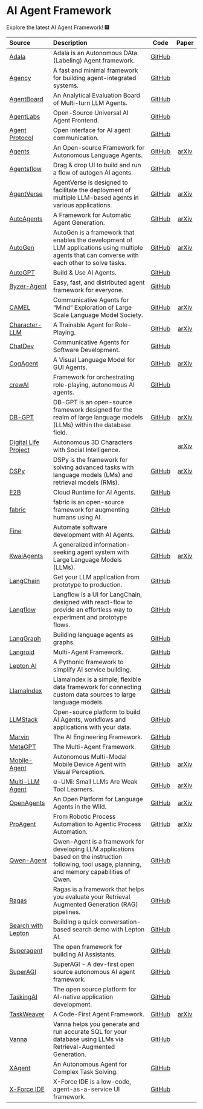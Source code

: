 # AI Agent Framework

Explore the latest AI Agent Framework! 🎆

| Source                                                                                      | Description                                                                                                                                                                                    |  Code  |   Paper   |
| :------------------------------------------------------------------------------------------ | :--------------------------------------------------------------------------------------------------------------------------------------------------------------------------------------------- | :-----------: | :-------: |
| [Adala](https://humansignal.github.io/Adala/)                             | Adala is an Autonomous DAta (Labeling) Agent framework.                                                                                                            | [GitHub](https://github.com/HumanSignal/Adala)                    |                                                   |
| [Agency](https://createwith.agency/)                                      | A fast and minimal framework for building agent-integrated systems.                                                                                                | [GitHub](https://github.com/operand/agency)                       |                                                   |
| [AgentBoard](https://github.com/hkust-nlp/AgentBoard)                     | An Analytical Evaluation Board of Multi-turn LLM Agents.                                                                                                           | [GitHub](https://github.com/hkust-nlp/AgentBoard)                 |                                                   |
| [AgentLabs](https://www.agentlabs.dev/)                                   | Open-Source Universal AI Agent Frontend.                                                                                                                           | [GitHub](https://github.com/agentlabs-inc/agentlabs)              |                                                   |
| [Agent Protocol](https://agentprotocol.ai/)                               | Open interface for AI agent communication.                                                                                                                         | [GitHub](https://github.com/AI-Engineer-Foundation/agent-protocol)   |                                                   |
| [Agents](https://github.com/aiwaves-cn/agents)                            | An Open-source Framework for Autonomous Language Agents.                                                                                                           | [GitHub](https://github.com/aiwaves-cn/agents)                    | [arXiv](https://arxiv.org/abs/2309.07870)         |
| [Agentsflow](https://github.com/jaemil/agentsflow)                        | Drag & drop UI to build and run a flow of autogen AI agents.                                                                                                       | [GitHub](https://github.com/jaemil/agentsflow)                    |                                                   |
| [AgentVerse](https://github.com/OpenBMB/AgentVerse)                       | AgentVerse is designed to facilitate the deployment of multiple LLM-based agents in various applications.                                                          | [GitHub](https://github.com/OpenBMB/AgentVerse)                    | [arXiv](https://arxiv.org/abs/2308.10848)         |
| [AutoAgents](https://github.com/Link-AGI/AutoAgents)                      | A Framework for Automatic Agent Generation.                                                                                                                        | [GitHub](https://github.com/Link-AGI/AutoAgents)                   | [arXiv](https://arxiv.org/abs/2309.17288)         |
| [AutoGen](https://microsoft.github.io/autogen/)                           | AutoGen is a framework that enables the development of LLM applications using multiple agents that can converse with each other to solve tasks.                    | [GitHub](https://github.com/microsoft/autogen)                     | [arXiv](https://arxiv.org/abs/2308.08155)         |
| [AutoGPT](https://news.agpt.co/)                                          | Build & Use AI Agents.                                                                                                                                             | [GitHub](https://github.com/Significant-Gravitas/AutoGPT)          |                                                   |
| [Byzer-Agent](https://github.com/allwefantasy/byzer-agent)                | Easy, fast, and distributed agent framework for everyone.                                                                                                          | [GitHub](https://github.com/allwefantasy/byzer-agent)              |                                                   |
| [CAMEL](https://www.camel-ai.org/)                                        | Communicative Agents for “Mind” Exploration of Large Scale Language Model Society.                                                                                 | [GitHub](https://github.com/camel-ai/camel)                        | [arXiv](https://arxiv.org/abs/2303.17760)         |
| [Character-LLM](https://github.com/choosewhatulike/trainable-agents)      | A Trainable Agent for Role-Playing.                                                                                                                                | [GitHub](https://github.com/choosewhatulike/trainable-agents)      | [arXiv](https://arxiv.org/abs/2310.10158)         |
| [ChatDev](https://github.com/OpenBMB/ChatDev)                             | Communicative Agents for Software Development.                                                                                                                     | [GitHub](https://github.com/OpenBMB/ChatDev)             |                                                   |
| [CogAgent](https://github.com/THUDM/CogVLM)                               | A Visual Language Model for GUI Agents.                                                                                                                            | [GitHub](https://github.com/THUDM/CogVLM)                | [arXiv](https://arxiv.org/abs/2312.08914)         |
| [crewAI](https://www.crewai.io/)                                          | Framework for orchestrating role-playing, autonomous AI agents.                                                                                                    | [GitHub](https://github.com/joaomdmoura/crewAI)          |                                                   |
| [DB-GPT](https://dbgpt.site/)                                             | DB-GPT is an open-source framework designed for the realm of large language models (LLMs) within the database field.                                             | [GitHub](https://github.com/eosphoros-ai/DB-GPT)         | [arXiv](https://arxiv.org/abs/2312.17449)         |
| [Digital Life Project](https://digital-life-project.com/)                 | Autonomous 3D Characters with Social Intelligence.                                                                                                                 |                                                          | [arXiv](https://arxiv.org/abs/2312.04547)         |
| [DSPy](https://github.com/stanfordnlp/dspy)                               | DSPy is the framework for solving advanced tasks with language models (LMs) and retrieval models (RMs).                                                            | [GitHub](https://github.com/stanfordnlp/dspy)            | [arXiv](https://arxiv.org/abs/2310.03714)         |
| [E2B](https://e2b.dev/docs)                                               | Cloud Runtime for AI Agents.                                                                                                                                       | [GitHub](https://github.com/e2b-dev/E2B)                 |                                                   |
| [fabric](https://github.com/danielmiessler/fabric)                        | fabric is an open-source framework for augmenting humans using AI.                                                                                                 | [GitHub](https://github.com/danielmiessler/fabric)       |                                                   |
| [Fine](https://www.fine.dev/)                                             | Automate software development with AI Agents.                                                                                                                      | [GitHub](https://github.com/finehq/fine)                 |                                                   |
| [KwaiAgents](https://github.com/KwaiKEG/KwaiAgents)                       | A generalized information-seeking agent system with Large Language Models (LLMs).                                                                                  | [GitHub](https://github.com/KwaiKEG/KwaiAgents)          | [arXiv](https://arxiv.org/abs/2312.04889)         |
| [LangChain](https://www.langchain.com/)                                   | Get your LLM application from prototype to production.                                                                                                             | [GitHub](https://github.com/langchain-ai/langchain)      |                                                   |
| [Langflow](https://www.langflow.org/)                                     | Langflow is a UI for LangChain, designed with react-flow to provide an effortless way to experiment and prototype flows.                                   | [GitHub](https://github.com/logspace-ai/langflow)        |                                                   |
| [LangGraph](https://github.com/langchain-ai/langgraph)                    | Building language agents as graphs.                                                                                                                                | [GitHub](https://github.com/langchain-ai/langgraph)      |                                                   |
| [Langroid](https://langroid.github.io/langroid/)                          | Multi-Agent Framework.                                                                                                                                             | [GitHub](https://github.com/langroid/langroid)           |                                                   |
| [Lepton AI](https://www.lepton.ai/)                                       | A Pythonic framework to simplify AI service building.                                                                                                              | [GitHub](https://github.com/leptonai/leptonai)           |                                                   |
| [LlamaIndex](https://www.llamaindex.ai/)                                  | LlamaIndex is a simple, flexible data framework for connecting custom data sources to large language models.                                                       | [GitHub](https://github.com/run-llama/llama_index)       |                                                   |
| [LLMStack](https://llmstack.ai/)                                          | Open-source platform to build AI Agents, workflows and applications with your data.                                                                                | [GitHub](https://github.com/trypromptly/LLMStack)        |                                                   |
| [Marvin](https://www.askmarvin.ai/)                                       | The AI Engineering Framework.                                                                                                                                      | [GitHub](https://github.com/PrefectHQ/marvin)            |                                                   |
| [MetaGPT](https://www.deepwisdom.ai/)                                     | The Multi-Agent Framework.                                                                                                                                         | [GitHub](https://github.com/geekan/MetaGPT)              |                                                   |
| [Mobile-Agent](https://github.com/X-PLUG/MobileAgent)                     | Autonomous Multi-Modal Mobile Device Agent with Visual Perception.                                                                                                 | [GitHub](https://github.com/X-PLUG/MobileAgent)          | [arXiv](https://arxiv.org/abs/2401.16158)         |
| [Multi-LLM Agent](https://github.com/X-PLUG/Multi-LLM-Agent)              | α-UMi: Small LLMs Are Weak Tool Learners.                                                                                                                          | [GitHub](https://github.com/X-PLUG/Multi-LLM-Agent)      | [arXiv](https://arxiv.org/abs/2401.07324)         |
| [OpenAgents](https://github.com/xlang-ai/OpenAgents)                      | An Open Platform for Language Agents in the Wild.                                                                                                                  | [GitHub](https://github.com/xlang-ai/OpenAgents)         | [arXiv](https://arxiv.org/abs/2310.10634)         |
| [ProAgent](https://github.com/OpenBMB/ProAgent)                           | From Robotic Process Automation to Agentic Process Automation.                                                                                                     | [GitHub](https://github.com/OpenBMB/ProAgent)            | [arXiv](https://arxiv.org/abs/2311.10751)         |
| [Qwen-Agent](https://github.com/QwenLM/Qwen-Agent)                        | Qwen-Agent is a framework for developing LLM applications based on the instruction following, tool usage, planning, and memory capabilities of Qwen.         | [GitHub](https://github.com/QwenLM/Qwen-Agent)           |                                                   |
| [Ragas](https://docs.ragas.io/en/stable/)                                 | Ragas is a framework that helps you evaluate your Retrieval Augmented Generation (RAG) pipelines.                                                                  | [GitHub](https://github.com/explodinggradients/ragas)    |                                                   |
| [Search with Lepton](https://github.com/leptonai/search_with_lepton)      | Building a quick conversation-based search demo with Lepton AI.                                                                                                    | [GitHub](https://github.com/leptonai/search_with_lepton) |                                                   |
| [Superagent](https://docs.superagent.sh/)                                 | The open framework for building AI Assistants.                                                                                                                     | [GitHub](https://github.com/homanp/superagent)           |                                                   |
| [SuperAGI](https://superagi.com/)                                         | SuperAGI - A dev-first open source autonomous AI agent framework.                                                                                                  | [GitHub](https://github.com/TransformerOptimus/SuperAGI) |                                                   |
| [TaskingAI](https://www.tasking.ai/)                                      | The open source platform for AI-native application development.                                                                                                    | [GitHub](https://github.com/TaskingAI/TaskingAI)         |                                                   |
| [TaskWeaver](https://microsoft.github.io/TaskWeaver/)                     | A Code-First Agent Framework.                                                                                                                                      | [GitHub](https://github.com/microsoft/TaskWeaver)        | [arXiv](https://arxiv.org/abs/2311.17541)         |
| [Vanna](https://vanna.ai/)                                                | Vanna helps you generate and run accurate SQL for your database using LLMs via Retrieval-Augmented Generation.                                                     | [GitHub](https://github.com/vanna-ai/vanna)              |                                                   |
| [XAgent](https://blog.x-agent.net/)                                       | An Autonomous Agent for Complex Task Solving.                                                                                                                      | [GitHub](https://github.com/OpenBMB/XAgent)              |                                                   |
| [X-Force IDE](https://ide.x-force.ai/)                                    | X-Force IDE is a low-code, agent-as-a-service UI framework.                                                                                                        | [GitHub](https://github.com/xforceai/ide)                |                                                   |
